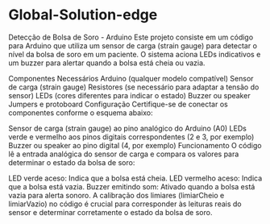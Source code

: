 # Global-Solution-edge

Detecção de Bolsa de Soro - Arduino
Este projeto consiste em um código para Arduino que utiliza um sensor de carga (strain gauge) para detectar o nível da bolsa de soro em um paciente. O sistema aciona LEDs indicativos e um buzzer para alertar quando a bolsa está cheia ou vazia.

Componentes Necessários
Arduino (qualquer modelo compatível)
Sensor de carga (strain gauge)
Resistores (se necessário para adaptar a tensão do sensor)
LEDs (cores diferentes para indicar o estado)
Buzzer ou speaker
Jumpers e protoboard
Configuração
Certifique-se de conectar os componentes conforme o esquema abaixo:

Sensor de carga (strain gauge) ao pino analógico do Arduino (A0)
LEDs verde e vermelho aos pinos digitais correspondentes (2 e 3, por exemplo)
Buzzer ou speaker ao pino digital (4, por exemplo)
Funcionamento
O código lê a entrada analógica do sensor de carga e compara os valores para determinar o estado da bolsa de soro:

LED verde aceso: Indica que a bolsa está cheia.
LED vermelho aceso: Indica que a bolsa está vazia.
Buzzer emitindo som: Ativado quando a bolsa está vazia para alerta sonoro.
A calibração dos limiares (limiarCheio e limiarVazio) no código é crucial para corresponder às leituras reais do sensor e determinar corretamente o estado da bolsa de soro.
